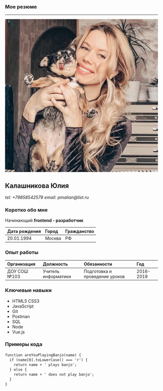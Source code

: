 ### Мое резюме 
***
![my photo](yu.jpg)
## Калашникова Юлия 
_tel: +79858542579_
_email: pmalian@list.ru_
### Коротко обо мне 
Начинающий __frontend - разработчик__


Дата рождения|Город|Гражданство|
:------|:-------|:-------
20.01.1994|Москва| РФ|

### Опыт работы

Организация|Должность|Обязанности|Год
:----|:----|:----|:---
ДОУ СОШ №103|Учитель информатики|Подготовка и проведение уроков| 2016-2019
### Ключевые навыки 
+ HTML5 CSS3
+ JavaScript
+ Git
+ Postman
+ SQL
+ Node
+ Vue.js
### Примеры кода
```
function areYouPlayingBanjo(name) {
  if (name[0].toLowerCase() === 'r') {
    return name + ' plays banjo';
  } else {
    return name + ' does not play banjo';
  }
}
```